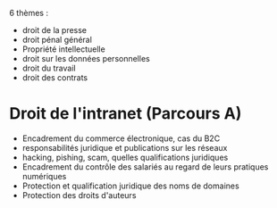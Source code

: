 6 thèmes :
- droit de la presse
- droit pénal général 
- Propriété intellectuelle 
- droit sur les données personnelles 
- droit du travail
- droit des contrats

# Droit de l'intranet (Parcours A)
- Encadrement du commerce électronique, cas du B2C
- responsabilités juridique et publications sur les réseaux
- hacking, pishing, scam, quelles qualifications juridiques
- Encadrement du contrôle des salariés au regard de leurs pratiques numériques
- Protection et qualification juridique des noms de domaines
- Protection des droits d'auteurs
